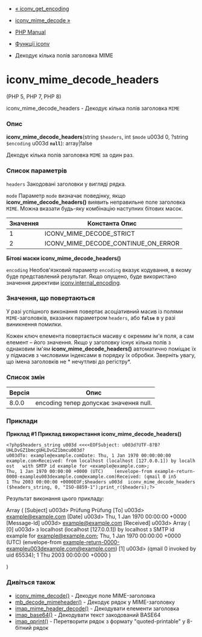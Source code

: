 - [« iconv_get_encoding](function.iconv-get-encoding.md)
- [iconv_mime_decode »](function.iconv-mime-decode.md)

- [PHP Manual](index.md)
- [Функції iconv](ref.iconv.md)
- Декодує кілька полів заголовка MIME

# iconv_mime_decode_headers

(PHP 5, PHP 7, PHP 8)

iconv_mime_decode_headers - Декодує кілька полів заголовка `MIME`

### Опис

**iconv_mime_decode_headers**(string `$headers`, int `$mode` u003d 0,
?string `$encoding` u003d **`null`**): array\|false

Декодує кілька полів заголовка `MIME` за один раз.

### Список параметрів

`headers`
Закодовані заголовки у вигляді рядка.

`mode`
Параметр `mode` визначає поведінку, якщо
**iconv_mime_decode_headers()** виявить неправильне поле заголовка
`MIME`. Можна вказати будь-яку комбінацію наступних бітових масок.

| Значення | Константа Опис                      |
| -------- | ----------------------------------- |
| 1        | ICONV_MIME_DECODE_STRICT            | Суворо дотримуватися стандартів, визначених у [»RFC2047](http://www.faqs.org/rfcs/rfc2047). За замовчуванням ця опція відключена, оскільки багато пропрієтарних програм електронної пошти не дотримуються стандартів і створюють некоректні заголовки `MIME`.
| 2        | ICONV_MIME_DECODE_CONTINUE_ON_ERROR | Якщо встановлено, **iconv_mime_decode_headers()** намагатиметься ігнорувати будь-які помилки та продовжувати обробку поточного заголовка.

**Бітові маски **iconv_mime_decode_headers()****

`encoding`
Необов'язковий параметр `encoding` вказує кодування, в якому буде
представлений результат. Якщо опущено, буде використано значення
директиви [iconv.internal_encoding](iconv.configuration.md).

### Значення, що повертаються

У разі успішного виконання повертає асоціативний масив із полями
`MIME`-заголовків, вказаних параметром `headers`, або **`false`** в
у разі виникнення помилки.

Кожен ключ елемента повертається масиву є окремим
ім'я поля, а сам елемент – його значення. Якщо у заголовку існує
кілька полів з однаковим ім'ям **iconv_mime_decode_headers()**
автоматично поміщає їх у підмасив з числовими індексами в порядку їх
обробки. Зверніть увагу, що імена заголовків не * нечутливі до
регістру*.

### Список змін

| Версія | Опис                                   |
| ------ | -------------------------------------- |
| 8.0.0  | encoding тепер допускає значення null. |

### Приклади

**Приклад #1 Приклад використання **iconv_mime_decode_headers()****

` <?php$headers_string u003d <<<<EOFSubject: u003d?UTF-8?B?UHLDvGZ1bmcgUHLDvGZ1bmcu003d?u003dTo: example@example.comDate: Thu, 1 Jan 1970 00:00:00:00 example.com>Received: from localhost (localhost [127.0.0.1]) by localhost   with SMTP id example for <example@example.com>; Thu, 1 Jan 1970 00:00:00 +0000 (UTC)    (envelope-from example-return-0000-exampleu003dexample.com@example.com)Received: (qmail 0 in5 1 Thu 2003 00:00:00 +0000EOF;$headers u003d  iconv_mime_decode_headers($headers_string, 0, "ISO-8859-1");print_r($headers);?> `

Результат виконання цього прикладу:

Array
(
[Subject] u003d> Prüfung Prüfung
[To] u003d> example@example.com
[Date] u003d> Thu, 1 Jan 1970 00:00:00 +0000
[Message-Id] u003d> <example@example.com>
[Received] u003d> Array
(
[0] u003d> з localhost (localhost [127.0.0.1]) by localhost з SMTP id example for <example@example.com>; Thu, 1 Jan 1970 00:00:00 +0000 (UTC) (envelope-from example-return-0000-exampleu003dexample.com@example.com)
[1] u003d> (qmail 0 invoked by uid 65534); 1 Thu 2003 00:00:00 +0000
)

)

### Дивіться також

- [iconv_mime_decode()](function.iconv-mime-decode.md) - Декодує
поле MIME-заголовка
- [mb_decode_mimeheader()](function.mb-decode-mimeheader.md) -
Декодує рядок у MIME-заголовку
- [imap_mime_header_decode()](function.imap-mime-header-decode.md) -
Декодувати елементи заголовка
- [imap_base64()](function.imap-base64.md) - Декодувати текст
закодований BASE64
- [imap_qprint()](function.imap-qprint.md) - Перетворити рядок з
формату "quoted-printable" у 8-бітний рядок
